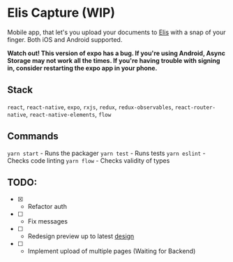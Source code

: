 # Elis Capture (WIP)
Mobile app, that let's you upload your documents to [Elis](https://rossum.ai/data-capture) with a snap of your finger. Both iOS and Android supported.

**Watch out! This version of expo has a bug. If you're using Android, Async Storage may not work all the times. If you're having trouble with signing in, consider restarting the expo app in your phone.**

## Stack
`react`, `react-native`, `expo`, `rxjs`, `redux`, `redux-observables`, `react-router-native`, `react-native-elements`, `flow`

## Commands
`yarn start` - Runs the packager
`yarn test` - Runs tests
`yarn eslint` - Checks code linting
`yarn flow` - Checks validity of types

## TODO:
* [x] - Refactor auth
* [ ] - Fix messages
* [ ] - Redesign preview up to latest [design](https://app.zeplin.io/project/5b1682fc37b0c8a45f679b33/screen/5c1cbba8839feeaf105cecc4)
* [ ] - Implement upload of multiple pages (Waiting for Backend)
